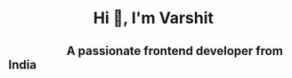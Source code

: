 #   &nbsp; &nbsp; &nbsp; &nbsp; &nbsp; &nbsp;&nbsp;&nbsp;&nbsp;&nbsp;&nbsp;&nbsp;&nbsp;&nbsp;&nbsp;&nbsp;&nbsp;  Hi 👋, I'm Varshit 
                                    
##   &nbsp; &nbsp;&nbsp;&nbsp;&nbsp; &nbsp;&nbsp;&nbsp;&nbsp;&nbsp;&nbsp; &nbsp;&nbsp;&nbsp;&nbsp;&nbsp;&nbsp;                               A passionate frontend developer from India     


                                                           

<!--
**Divar71/Divar71** is a ✨ _special_ ✨ repository because its `README.md` (this file) appears on your GitHub profile.

Here are some ideas to get you started:

- 🔭 I’m currently working on ...
- 🌱 I’m currently learning ...
- 👯 I’m looking to collaborate on ...
- 🤔 I’m looking for help with ...
- 💬 Ask me about ...
- 📫 How to reach me: ...
- 😄 Pronouns: ...
- ⚡ Fun fact: ...
-->
